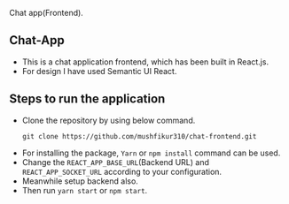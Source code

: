 Chat app(Frontend).

## Chat-App
+ This is a chat application frontend, which has been built in React.js.
+ For design I have used Semantic UI React.

## Steps to run the application
+ Clone the repository by using below command.
    ```
    git clone https://github.com/mushfikur310/chat-frontend.git
    ```
+ For installing the package, ```Yarn``` or ```npm install``` command can be used.
+ Change the ```REACT_APP_BASE_URL```(Backend URL) and ```REACT_APP_SOCKET_URL``` according to your configuration.
+ Meanwhile setup backend also.
+ Then run ```yarn start``` or ```npm start```.

